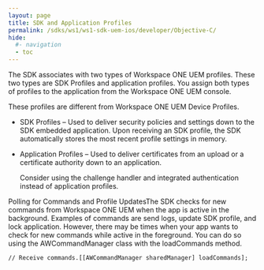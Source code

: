 ```yaml
---
layout: page
title: SDK and Application Profiles
permalink: /sdks/ws1/ws1-sdk-uem-ios/developer/Objective-C/
hide:
  #- navigation
  - toc
---
```

  
The SDK associates with two types of Workspace ONE UEM profiles. These two types are SDK Profiles and application profiles. You assign both types of profiles to the application from the Workspace ONE UEM console.

These profiles are different from Workspace ONE UEM Device Profiles.  
* SDK Profiles – Used to deliver security policies and settings down to the SDK embedded application. Upon receiving an SDK profile, the SDK automatically stores the most recent profile settings in memory.
* Application Profiles – Used to deliver certificates from an upload or a certificate authority down to an application.
   
   Consider using the challenge handler and integrated authentication instead of application profiles.

Polling for Commands and Profile UpdatesThe SDK checks for new commands from Workspace ONE UEM when the app is active in the background. Examples of commands are send logs, update SDK profile, and lock application. However, there may be times when your app wants to check for new commands while active in the foreground. You can do so using the AWCommandManager class with the loadCommands method.
```
// Receive commands.[[AWCommandManager sharedManager] loadCommands];
```
